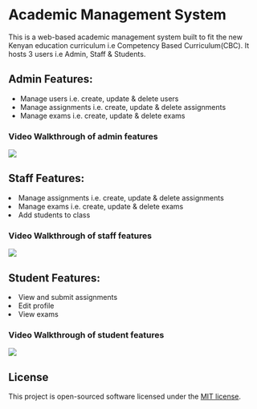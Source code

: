 # Academic Management System

This is a web-based academic management system built to fit the new Kenyan education curriculum i.e Competency Based Curriculum(CBC).
It hosts 3 users i.e Admin, Staff & Students.

## Admin Features:

<ul>
<li>Manage users i.e. create, update & delete users</li>
<li>Manage assignments i.e. create, update & delete assignments</li>
<li>Manage exams i.e. create, update & delete exams</li>
</ul>

### Video Walkthrough of admin features

<img src="public/Images/CornerstoneAdmin.gif">

## Staff Features:

<li>Manage assignments i.e. create, update & delete assignments</li>
<li>Manage exams i.e. create, update & delete exams</li>
<li>Add students to class</li>

### Video Walkthrough of staff features

<img src="public/Images/CornerstoneStaff.gif">

## Student Features:

<li>View and submit assignments</li>
<li>Edit profile</li>
<li>View exams</li>

### Video Walkthrough of student features

<img src="public/Images/CornerstoneStudent.gif">

## License

This project is open-sourced software licensed under the [MIT license](https://opensource.org/licenses/MIT).
